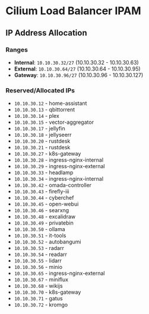 # Cilium Load Balancer IPAM

## IP Address Allocation

### Ranges
- **Internal**: `10.10.30.32/27` (10.10.30.32 - 10.10.30.63)
- **External**: `10.10.30.64/27` (10.10.30.64 - 10.10.30.95)
- **Gateway**: `10.10.30.96/27` (10.10.30.96 - 10.10.30.127)

### Reserved/Allocated IPs
- `10.10.30.12` - home-assistant
- `10.10.30.13` - qbittorrent
- `10.10.30.14` - plex
- `10.10.30.15` - vector-aggregator
- `10.10.30.17` - jellyfin
- `10.10.30.18` - jellyseerr
- `10.10.30.20` - rustdesk
- `10.10.30.21` - rustdesk
- `10.10.30.27` - k8s-gateway
- `10.10.30.28` - ingress-nginx-internal
- `10.10.30.29` - ingress-nginx-external
- `10.10.30.33` - headlamp
- `10.10.30.34` - ingress-nginx-internal
- `10.10.30.42` - omada-controller
- `10.10.30.43` - firefly-iii
- `10.10.30.44` - cyberchef
- `10.10.30.45` - open-webui
- `10.10.30.46` - searxng
- `10.10.30.48` - excalidraw
- `10.10.30.49` - privatebin
- `10.10.30.50` - ollama
- `10.10.30.51` - it-tools
- `10.10.30.52` - autobangumi
- `10.10.30.53` - radarr
- `10.10.30.54` - readarr
- `10.10.30.55` - lidarr
- `10.10.30.56` - minio
- `10.10.30.65` - ingress-nginx-external
- `10.10.30.67` - miniflux
- `10.10.30.68` - wikijs
- `10.10.30.70` - k8s-gateway
- `10.10.30.71` - gatus
- `10.10.30.72` - kromgo
